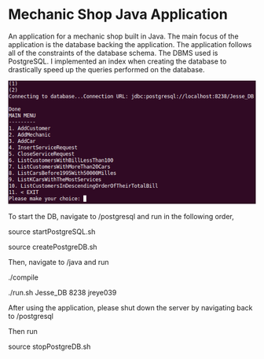 # Mechanic Shop Java Application

An application for a mechanic shop built in Java. The main focus of the application is the database backing the application. The application follows all of the constraints of the database schema. The DBMS used is PostgreSQL. I implemented an index when creating the database to drastically speed up the queries performed on the database.

![](./images/JavaMechanicShop.png)

To start the DB, navigate to /postgresql and run in the following order,

source startPostgreSQL.sh

source createPostgreDB.sh

Then, navigate to /java and run

./compile

./run.sh Jesse_DB 8238 jreye039

After using the application, please shut down the server by navigating back to /postgresql

Then run

source stopPostgreDB.sh
